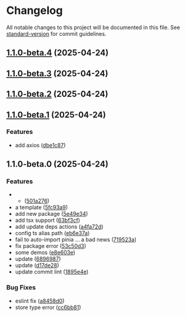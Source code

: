 # Changelog

All notable changes to this project will be documented in this file. See [standard-version](https://github.com/conventional-changelog/standard-version) for commit guidelines.

## [1.1.0-beta.4](https://github.com/InsHomePgup/vue3-ts-api-demos/compare/v1.1.0-beta.1...v1.1.0-beta.4) (2025-04-24)

## [1.1.0-beta.3](https://github.com/InsHomePgup/vue3-ts-api-demos/compare/v1.1.0-beta.1...v1.1.0-beta.3) (2025-04-24)

## [1.1.0-beta.2](https://github.com/InsHomePgup/vue3-ts-api-demos/compare/v1.1.0-beta.1...v1.1.0-beta.2) (2025-04-24)

## [1.1.0-beta.1](https://github.com/InsHomePgup/vue3-ts-api-demos/compare/v1.1.0-beta.0...v1.1.0-beta.1) (2025-04-24)


### Features

* add axios ([dbe1c87](https://github.com/InsHomePgup/vue3-ts-api-demos/commit/dbe1c875ec0f667b821afd90881e637e564d4ade))

## 1.1.0-beta.0 (2025-04-24)


### Features

* - ([501a276](https://github.com/InsHomePgup/vue3-ts-api-demos/commit/501a276fa50851304eb2788aacc8b2735f48c7f1))
* a template ([5fc93a9](https://github.com/InsHomePgup/vue3-ts-api-demos/commit/5fc93a9bd5013a93b3111293121e42634b6e6394))
* add new package ([5e49e34](https://github.com/InsHomePgup/vue3-ts-api-demos/commit/5e49e3446311e92933bbe3339696083f582abc22))
* add tsx support ([63bf3cf](https://github.com/InsHomePgup/vue3-ts-api-demos/commit/63bf3cf6e4e9e87042a93d5985cbf67ac5a5b0f7))
* add update deps actions ([a4fa72d](https://github.com/InsHomePgup/vue3-ts-api-demos/commit/a4fa72d4d24e30476a5697f8231e3c7d2b866843))
* config ts alias path ([eb6e37a](https://github.com/InsHomePgup/vue3-ts-api-demos/commit/eb6e37a37668c0a4ef7f40d0185b272d8c71c34d))
* fail to auto-import pinia ... a bad news ([719523a](https://github.com/InsHomePgup/vue3-ts-api-demos/commit/719523a88e895248349a6c433c067e8c739132c1))
* fix package error ([53c50d3](https://github.com/InsHomePgup/vue3-ts-api-demos/commit/53c50d379a032584624e9e18a7f36206b3badcbc))
* some demos ([e8e603e](https://github.com/InsHomePgup/vue3-ts-api-demos/commit/e8e603e97aab5587c28cb895536645b5ea0d9889))
* update ([6896987](https://github.com/InsHomePgup/vue3-ts-api-demos/commit/68969878f3dd1fc512ec9654681294cdef30f7a0))
* update ([d17de28](https://github.com/InsHomePgup/vue3-ts-api-demos/commit/d17de282b8bd0e400e61a111e4463be722bff93b))
* update commit lint ([1895e4e](https://github.com/InsHomePgup/vue3-ts-api-demos/commit/1895e4eb65485e4fb3cabbc622c1d3967d23ed98))


### Bug Fixes

* eslint fix ([a8458d0](https://github.com/InsHomePgup/vue3-ts-api-demos/commit/a8458d08dc39f4a968a05e294c5fad5e48c3a0aa))
* store type error ([cc6bb81](https://github.com/InsHomePgup/vue3-ts-api-demos/commit/cc6bb81e3cf9e054fc7fa8b1186674fe604e33c0))
